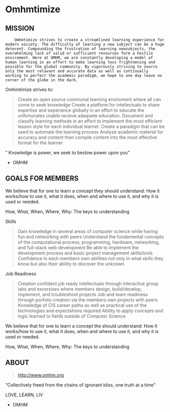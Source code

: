 # Omhmtimize


## MISSION

        Omhmtimize strives to create a streamlined learning experience for modern society. The difficulty of learning a new subject can be a huge deterent. Compounding the frustration of learning newsubjects, the overwhelming lack of valid or sufficient resources form a hostile enviroment. Here at OMHM, we are constantly developing a model of human learning in an effort to make learning less frightnening and possible for the global community. By vigorously striving to source only the most relavant and accurate data as well as continually working to perfect the academic paradigm, we hope to one day leave no corner of the globe in the dark.

Omhmtimize strives to: 
   > Create an open source communal learning enviroment where all can come to seek knowledge
   > Create a platform for intellectuals to share expertise and experience globally in an effort to educate the unfortunates unable recieve adaquete education. 
   > Document and classify learning methods in an effort to implement the most efficient lesson style for each individual learner. 
   > Create a paradigm that can be used to automate the learning process 
   > Analyze academic material for accuracy and content then compile content into the most effective format for the learner
   
           
“ Knowledge is power, we seek to bestow power upon you”
- OMHM
  
 
## GOALS FOR MEMBERS

We believe that for one to learn a concept they should understand: How it works/how to use it, what it does, when and where to use it, and why it is used or needed.

How, What, When, Where, Why: The keys to understanding 



Skills
   > Gain knowledge in several areas of computer science while having fun and networking with peers
   > Understand the fundamental concepts of the computational process, programming, hardware, networking, and full-stack web development
   > Be able to implement the development process and basic project management skills/tools
   > Confidence in each members own abilities not only in what skills they know but also their ability to discover the unknown
   
Job Readiness    
   > Creation confident job ready intellectuals through interactive group labs and excersises where members design, build/develop, implement, and troubleshoot projects 
   > Job and team readiness through porfolio creation via the members own projects with peers
   > Knowledge of CIS career paths as well as practical use of the technologies and expectations required 
   > Ability to apply concepts and logic learned to fields outside of Computer Science 
  
 We believe that for one to learn a concept the should understand: How it works/how to use it, what it does, when and where to use it, and why it is used or needed.

How, What, When, Where, Why: The keys to understanding 

     
         
            
            
## ABOUT 

  > http://www.omhm.org
  
“Collectively freed from the chains of ignorant bliss, one truth at a time"

LOVE, LEARN, LIV
- OMHM
